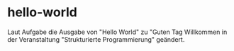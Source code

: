 # hello-world

Laut Aufgabe die Ausgabe von "Hello World" zu "Guten Tag <Ihr Vorname>
       Willkommen in der Veranstaltung "Strukturierte Programmierung" geändert.
